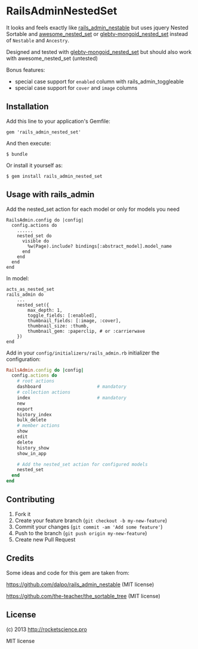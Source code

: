 # RailsAdminNestedSet

It looks and feels exactly like [rails_admin_nestable](https://github.com/dalpo/rails_admin_nestable) but uses jquery Nested Sortable and
[awesome_nested_set](https://github.com/collectiveidea/awesome_nested_set) or [glebtv-mongoid_nested_set](https://github.com/glebtv/mongoid_nested_set) instead of `Nestable` and `Ancestry`.

Designed and tested with [glebtv-mongoid_nested_set](https://github.com/glebtv/mongoid_nested_set) but
should also work with awesome_nested_set (untested)

Bonus features:

* special case support for `enabled` column with rails_admin_toggleable
* special case support for `cover` and `image` columns

## Installation

Add this line to your application's Gemfile:

    gem 'rails_admin_nested_set'

And then execute:

    $ bundle

Or install it yourself as:

    $ gem install rails_admin_nested_set

## Usage with rails_admin

Add the nested_set action for each model or only for models you need

    RailsAdmin.config do |config|
      config.actions do
        ......
        nested_set do
          visible do
            %w(Page).include? bindings[:abstract_model].model_name
          end
        end
      end
    end

In model:

    acts_as_nested_set
    rails_admin do
        ...
        nested_set({
            max_depth: 1,
            toggle_fields: [:enabled],
            thumbnail_fields: [:image, :cover],
            thumbnail_size: :thumb,
            thumbnail_gem: :paperclip, # or :carrierwave
        })
    end

Add in your `config/initializers/rails_admin.rb` initializer the configuration:

```ruby
RailsAdmin.config do |config|
  config.actions do
    # root actions
    dashboard                     # mandatory
    # collection actions
    index                         # mandatory
    new
    export
    history_index
    bulk_delete
    # member actions
    show
    edit
    delete
    history_show
    show_in_app

    # Add the nested_set action for configured models
    nested_set
  end
end
```

## Contributing

1. Fork it
2. Create your feature branch (`git checkout -b my-new-feature`)
3. Commit your changes (`git commit -am 'Add some feature'`)
4. Push to the branch (`git push origin my-new-feature`)
5. Create new Pull Request

## Credits

Some ideas and code for this gem are taken from:

https://github.com/dalpo/rails_admin_nestable (MIT license)

https://github.com/the-teacher/the_sortable_tree (MIT license)

## License

(c) 2013 http://rocketscience.pro

MIT license
